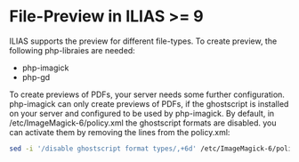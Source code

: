 # File-Preview in ILIAS >= 9
ILIAS supports the preview for different file-types. To create preview, the following php-libraies are needed:

- php-imagick
- php-gd

To create previews of PDFs, your server needs some further configuration. php-imagick can only create previews of PDFs, if the ghostscript is installed on your server and configured to be used by php-imagick. By default, in /etc/ImageMagick-6/policy.xml the ghostscript formats are disabled. you can activate them by removing the lines from the policy.xml:

```bash
sed -i '/disable ghostscript format types/,+6d' /etc/ImageMagick-6/policy.xml 
```

